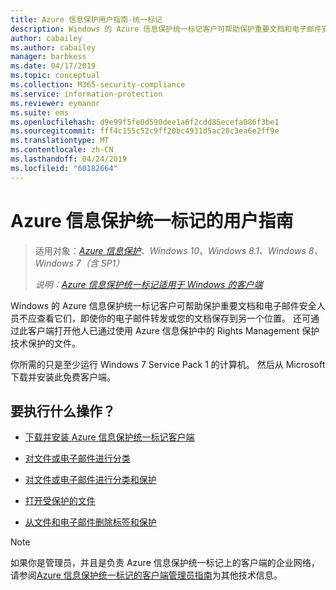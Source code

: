 ```yaml
---
title: Azure 信息保护用户指南-统一标记
description: Windows 的 Azure 信息保护统一标记客户可帮助保护重要文档和电子邮件安全人员不应查看它们，即使你的电子邮件转发或您的文档保存到另一个位置。
author: cabailey
ms.author: cabailey
manager: barbkess
ms.date: 04/17/2019
ms.topic: conceptual
ms.collection: M365-security-compliance
ms.service: information-protection
ms.reviewer: eymanor
ms.suite: ems
ms.openlocfilehash: d9e99f5fe0d590dee1a6f2cdd85ecefa086f3be1
ms.sourcegitcommit: fff4c155c52c9ff20bc4931d5ac20c3ea6e2ff9e
ms.translationtype: MT
ms.contentlocale: zh-CN
ms.lasthandoff: 04/24/2019
ms.locfileid: "60182664"
---
```

# <a name="azure-information-protection-unified-labeling-user-guide"></a>Azure 信息保护统一标记的用户指南 

>适用对象：*[Azure 信息保护](https://azure.microsoft.com/pricing/details/information-protection)、Windows 10、Windows 8.1、Windows 8、Windows 7（含 SP1）*
>
> *说明：[Azure 信息保护统一标记适用于 Windows 的客户端](../faqs.md#whats-the-difference-between-the-azure-information-protection-client-and-the-azure-information-protection-unified-labeling-client)*

Windows 的 Azure 信息保护统一标记客户可帮助保护重要文档和电子邮件安全人员不应查看它们，即使你的电子邮件转发或您的文档保存到另一个位置。 还可通过此客户端打开他人已通过使用 Azure 信息保护中的 Rights Management 保护技术保护的文件。

你所需的只是至少运行 Windows 7 Service Pack 1 的计算机。 然后从 Microsoft 下载并安装此免费客户端。


## <a name="what-do-you-want-to-do"></a>要执行什么操作？

- [下载并安装 Azure 信息保护统一标记客户端](install-unifiedlabelingclient-app.md)

- [对文件或电子邮件进行分类](clientv2-classify.md)

- [对文件或电子邮件进行分类和保护](clientv2-classify-protect.md)

- [打开受保护的文件](clientv2-view-use-files.md)

- [从文件和电子邮件删除标签和保护](clientv2-remove-label-protection.md)


> [!NOTE]
> 如果你是管理员，并且是负责 Azure 信息保护统一标记上的客户端的企业网络，请参阅[Azure 信息保护统一标记的客户端管理员指南](clientv2-admin-guide.md)为其他技术信息。 

